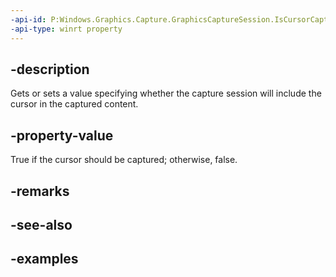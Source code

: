 ```yaml
---
-api-id: P:Windows.Graphics.Capture.GraphicsCaptureSession.IsCursorCaptureEnabled
-api-type: winrt property
---
```


## -description

Gets or sets a value specifying whether the capture session will include the cursor in the captured content.

## -property-value

True if the cursor should be captured; otherwise, false.

## -remarks

## -see-also

## -examples

